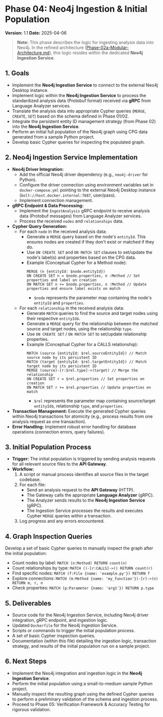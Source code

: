 # Phase 04: Neo4j Ingestion & Initial Population

**Version:** 1.1
**Date:** 2025-04-06

> **Note:** This phase describes the logic for ingesting analysis data into Neo4j. In the refined architecture ([Phase-02a-Modular-Architecture.md](./Phase-02a-Modular-Architecture.md)), this logic resides within the dedicated **Neo4j Ingestion Service**.

## 1. Goals

*   Implement the **Neo4j Ingestion Service** to connect to the external Neo4j Desktop instance.
*   Implement logic within the **Neo4j Ingestion Service** to process the standardized analysis data (Protobuf format) received via **gRPC** from Language Analyzer services.
*   Translate the analysis data into appropriate Cypher queries (`MERGE`, `CREATE`, `SET`) based on the schema defined in Phase 01/02.
*   Integrate the persistent entity ID management strategy (from Phase 02) into the **Neo4j Ingestion Service**.
*   Perform an initial full population of the Neo4j graph using CPG data generated from a sample Python project.
*   Develop basic Cypher queries for inspecting the populated graph.

## 2. Neo4j Ingestion Service Implementation

*   **Neo4j Driver Integration:**
    *   Add the official Neo4j driver dependency (e.g., `neo4j-driver` for Python).
    *   Configure the driver connection using environment variables set in `docker-compose.yml` pointing to the external Neo4j Desktop instance (`bolt://host.docker.internal:7687`, user/pass).
    *   Implement connection management.
*   **gRPC Endpoint & Data Processing:**
    *   Implement the `IngestAnalysis` gRPC endpoint to receive analysis data (Protobuf messages) from Language Analyzer services.
    *   Process the received `nodes` and `relationships` data.
*   **Cypher Query Generation:**
    *   For each `node` in the received analysis data:
        *   Generate a `MERGE` query based on the node's `entityId`. This ensures nodes are created if they don't exist or matched if they do.
        *   Use `ON CREATE SET` and `ON MATCH SET` clauses to set/update the node's label(s) and properties based on the CPG data.
        *   Example (Conceptual Cypher for a Method node):
            ```cypher
            MERGE (n {entityId: $node.entityId})
            ON CREATE SET n = $node.properties, n :Method // Set properties and label on creation
            ON MATCH SET n += $node.properties, n :Method // Update properties and ensure label exists on match
            ```
            *   `$node` represents the parameter map containing the node's `entityId` and `properties`.
    *   For each `relationship` in the received analysis data:
        *   Generate `MATCH` queries to find the source and target nodes using their respective `entityId`s.
        *   Generate a `MERGE` query for the relationship between the matched source and target nodes, using the relationship `type`.
        *   Use `ON CREATE SET` / `ON MATCH SET` to set/update relationship properties.
        *   Example (Conceptual Cypher for a CALLS relationship):
            ```cypher
            MATCH (source {entityId: $rel.sourceEntityId}) // Match source node by its persistent ID
            MATCH (target {entityId: $rel.targetEntityId}) // Match target node by its persistent ID
            MERGE (source)-[r:$rel.type]->(target) // Merge the relationship
            ON CREATE SET r = $rel.properties // Set properties on creation
            ON MATCH SET r += $rel.properties // Update properties on match
            ```
            *   `$rel` represents the parameter map containing source/target `entityId`s, relationship `type`, and `properties`.
*   **Transaction Management:** Execute the generated Cypher queries within Neo4j transactions for atomicity (e.g., process results from one analysis request as one transaction).
*   **Error Handling:** Implement robust error handling for database operations (connection errors, query failures).

## 3. Initial Population Process

*   **Trigger:** The initial population is triggered by sending analysis requests for all relevant source files to the **API Gateway**.
*   **Workflow:**
    1.  A script or manual process identifies all source files in the target codebase.
    2.  For each file:
        *   Send an analysis request to the **API Gateway** (HTTP).
        *   The Gateway calls the appropriate **Language Analyzer** (gRPC).
        *   The Analyzer sends results to the **Neo4j Ingestion Service** (gRPC).
        *   The Ingestion Service processes the results and executes Cypher `MERGE` queries within a transaction.
    3.  Log progress and any errors encountered.

## 4. Graph Inspection Queries

Develop a set of basic Cypher queries to manually inspect the graph after the initial population:

*   Count nodes by label: `MATCH (n:Method) RETURN count(n)`
*   Count relationships by type: `MATCH ()-[r:CALLS]->() RETURN count(r)`
*   Find specific nodes: `MATCH (f:File {name: 'example.py'}) RETURN f`
*   Explore connections: `MATCH (m:Method {name: 'my_function'})-[r]->(n) RETURN m, r, n`
*   Check properties: `MATCH (p:Parameter {name: 'arg1'}) RETURN p.type`

## 5. Deliverables

*   Source code for the Neo4j Ingestion Service, including Neo4j driver integration, gRPC endpoint, and ingestion logic.
*   Updated `Dockerfile` for the Neo4j Ingestion Service.
*   Scripts or commands to trigger the initial population process.
*   A set of basic Cypher inspection queries.
*   Documentation (within this file) detailing the ingestion logic, transaction strategy, and results of the initial population run on a sample project.

## 6. Next Steps

*   Implement the Neo4j integration and ingestion logic in the **Neo4j Ingestion Service**.
*   Perform the initial population using a small-to-medium sample Python project.
*   Manually inspect the resulting graph using the defined Cypher queries to perform a preliminary validation of the schema and ingestion process.
*   Proceed to Phase 05: Verification Framework & Accuracy Testing for rigorous validation.